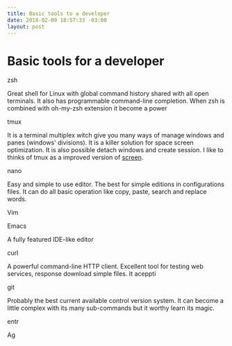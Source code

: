 ```yaml
---
title: Basic tools to a developer
date: 2018-02-09 18:57:33 -03:00
layout: post
---
```

# Basic tools for a developer 

zsh

Great shell for Linux with global command history shared with all open terminals. It also has programmable command-line completion. When zsh is combined with oh-my-zsh extension it become a power 

tmux

It is a terminal multiplex witch give you many ways of manage windows and panes (windows' divisions). It is a killer solution for space screen optimization. It is also possible detach windows and create session. I like to thinks of tmux as a improved version of [screen](https://en.wikipedia.org/wiki/GNU_Screen).

nano

Easy and simple to use editor. The best for simple editions in configurations files. It can do all basic operation like copy, paste, search and replace words. 

Vim


Emacs

A fully featured IDE-like editor

curl

A powerful command-line HTTP client. Excellent tool for testing web services, response download simple files. It aceppti

git

Probably the best current available control version system. It can become a little complex with its many sub-commands but it worthy learn its magic.

entr


Ag

